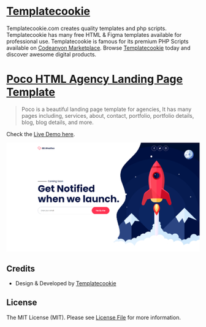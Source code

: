 # [Templatecookie](https://templatecookie.com)
Templatecookie.com creates quality templates and php scripts. Templatecookie has many free HTML & Figma templates available for professional use. Templatecookie is famous for its premium PHP Scripts available on [Codeanyon Marketplace](https://codecanyon.net/user/templatecookie). Browse [Templatecookie](https://templatecookie.com) today and discover awesome digital products.

# [Poco HTML Agency Landing Page Template](https://www.templatecookie.com/templates/varin-html-template)

> Poco is a beautiful landing page template for agencies, It has many pages including, services, about, contact, portfolio, portfolio details, blog, blog details, and more.

Check the [Live Demo here](https://bdweather-coming-soon.netlify.app/).

![](screenshot.png)

## Credits
- Design & Developed by [Templatecookie](https://templatecookie.com)

## License
The MIT License (MIT). Please see [License File](LICENSE.md) for more information.


